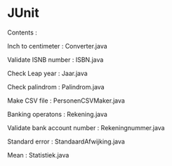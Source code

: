 # JUnit

Contents : 

Inch to centimeter : Converter.java

Validate ISNB number : ISBN.java

Check Leap year : Jaar.java

Check palindrom : Palindrom.java

Make CSV file : PersonenCSVMaker.java

Banking operatons : Rekening.java

Validate bank account number : Rekeningnummer.java

Standard error : StandaardAfwijking.java

Mean : Statistiek.java
